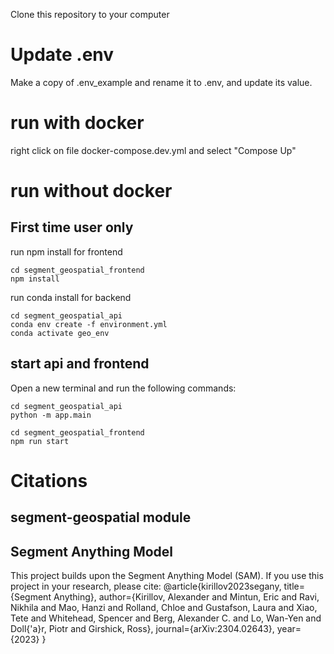 Clone this repository to your computer
# Update .env
Make a copy of .env_example and rename it to .env, and update its value.

# run with docker
right click on file docker-compose.dev.yml and select "Compose Up"

# run without docker

## First time user only
run npm install for frontend
```
cd segment_geospatial_frontend
npm install
```
run conda install for backend
```
cd segment_geospatial_api
conda env create -f environment.yml
conda activate geo_env
```

## start api and frontend
Open a new terminal and run the following commands:
```
cd segment_geospatial_api
python -m app.main
```
```
cd segment_geospatial_frontend
npm run start
```

# Citations

## segment-geospatial module

## Segment Anything Model

This project builds upon the Segment Anything Model (SAM). If you use this project in your research, please cite:
@article{kirillov2023segany,
  title={Segment Anything},
  author={Kirillov, Alexander and Mintun, Eric and Ravi, Nikhila and Mao, Hanzi and Rolland, Chloe and Gustafson, Laura and Xiao, Tete and Whitehead, Spencer and Berg, Alexander C. and Lo, Wan-Yen and Doll{\'a}r, Piotr and Girshick, Ross},
  journal={arXiv:2304.02643},
  year={2023}
}
